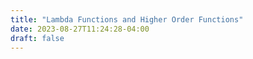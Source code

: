 ```yaml
---
title: "Lambda Functions and Higher Order Functions"
date: 2023-08-27T11:24:28-04:00
draft: false
---
```


